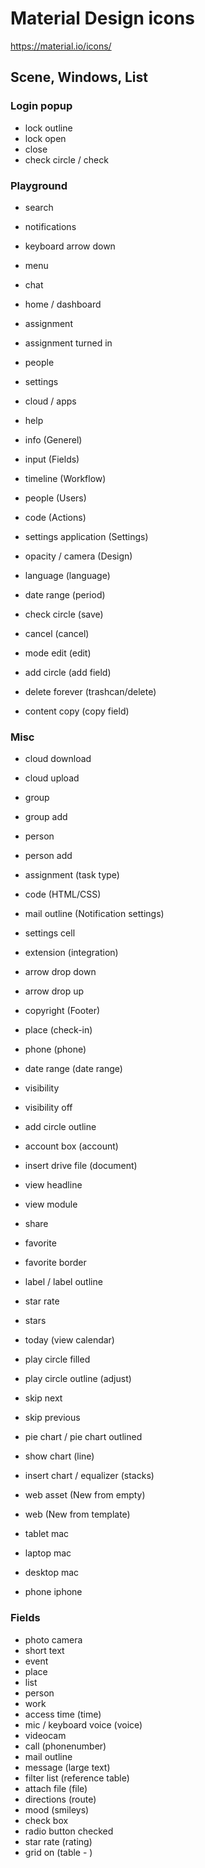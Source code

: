 # Material Design icons
https://material.io/icons/

## Scene, Windows, List

### Login popup
- lock outline
- lock open
- close
- check circle / check

### Playground

- search
- notifications
- keyboard arrow down
- menu
- chat
- home / dashboard
- assignment 
- assignment turned in
- people
- settings
- cloud / apps 
- help 

- info (Generel)
- input (Fields)
- timeline (Workflow)
- people (Users)
- code (Actions)
- settings application (Settings)
- opacity / camera (Design)

- language (language)

- date range (period)

- check circle (save)
- cancel (cancel)

- mode edit (edit)
- add circle (add field)
- delete forever (trashcan/delete)
- content copy (copy field)

### Misc

- cloud download
- cloud upload
- group
- group add
- person
- person add
- assignment (task type)
- code (HTML/CSS)
- mail outline (Notification settings)
- settings cell
- extension (integration)
- arrow drop down
- arrow drop up
- copyright (Footer)
- place (check-in)
- phone (phone)
- date range (date range)
- visibility
- visibility off
- add circle outline
- account box (account)
- insert drive file (document)

- view headline
- view module
- share
- favorite
- favorite border
- label / label outline
- star rate
- stars
- today (view calendar)
- play circle filled
- play circle outline (adjust)
- skip next
- skip previous
- pie chart / pie chart outlined
- show chart (line)
- insert chart / equalizer (stacks)
- web asset (New from empty)
- web (New from template)
- tablet mac
- laptop mac
- desktop mac
- phone iphone


### Fields

- photo camera
- short text
- event
- place
- list
- person
- work 
- access time (time)
- mic / keyboard voice (voice)
- videocam
- call (phonenumber)
- mail outline
- message (large text)
- filter list (reference table)
- attach file (file)
- directions (route)
- mood (smileys)
- check box
- radio button checked
- star rate (rating)
- grid on (table - )
